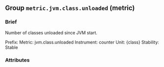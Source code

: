 ## Group `metric.jvm.class.unloaded` (metric)

### Brief

Number of classes unloaded since JVM start.



Prefix: 
Metric: jvm.class.unloaded
Instrument: counter
Unit: {class}
Stability: Stable

### Attributes


